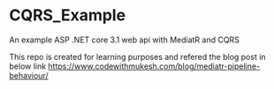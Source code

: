 # CQRS_Example
An example ASP .NET core 3.1 web api with MediatR and CQRS 


This repo is created for learning purposes and refered the blog post in below link
https://www.codewithmukesh.com/blog/mediatr-pipeline-behaviour/


